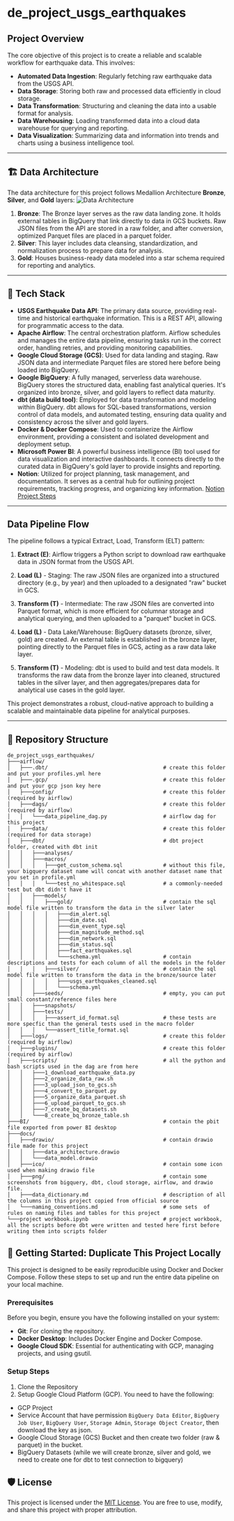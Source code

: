 # de_project_usgs_earthquakes

## Project Overview
The core objective of this project is to create a reliable and scalable workflow for earthquake data. This involves:
- **Automated Data Ingestion**: Regularly fetching raw earthquake data from the USGS API.
- **Data Storage**: Storing both raw and processed data efficiently in cloud storage.
- **Data Transformation**: Structuring and cleaning the data into a usable format for analysis.
- **Data Warehousing**: Loading transformed data into a cloud data warehouse for querying and reporting.
- **Data Visualization**: Summarizing data and information into trends and charts using a business intelligence tool.

---
## 🏗️ Data Architecture
The data architecture for this project follows Medallion Architecture **Bronze**, **Silver**, and **Gold** layers:
![Data Architecture](docs/png/data_architecture.png)

1. **Bronze**: The Bronze layer serves as the raw data landing zone. It holds external tables in BigQuery that link directly to data in GCS buckets. Raw JSON files from the API are stored in a raw folder, and after conversion, optimized Parquet files are placed in a parquet folder.
2. **Silver**: This layer includes data cleansing, standardization, and normalization process to prepare data for analysis.
3. **Gold**: Houses business-ready data modeled into a star schema required for reporting and analytics.

---

## 🧰 Tech Stack
- **USGS Earthquake Data API**: The primary data source, providing real-time and historical earthquake information. This is a REST API, allowing for programmatic access to the data.
- **Apache Airflow**: The central orchestration platform. Airflow schedules and manages the entire data pipeline, ensuring tasks run in the correct order, handling retries, and providing monitoring capabilities.
- **Google Cloud Storage (GCS)**: Used for data landing and staging. Raw JSON data and intermediate Parquet files are stored here before being loaded into BigQuery.
- **Google BigQuery**: A fully managed, serverless data warehouse. BigQuery stores the structured data, enabling fast analytical queries. It's organized into bronze, silver, and gold layers to reflect data maturity.
- **dbt (data build tool)**: Employed for data transformation and modeling within BigQuery. dbt allows for SQL-based transformations, version control of data models, and automated testing, ensuring data quality and consistency across the silver and gold layers.
- **Docker & Docker Compose**: Used to containerize the Airflow environment, providing a consistent and isolated development and deployment setup.
- **Microsoft Power BI**: A powerful business intelligence (BI) tool used for data visualization and interactive dashboards. It connects directly to the curated data in BigQuery's gold layer to provide insights and reporting.
- **Notion**: Utilized for project planning, task management, and documentation. It serves as a central hub for outlining project requirements, tracking progress, and organizing key information. [Notion Project Steps](https://prickle-philosophy-032.notion.site/Data-Engineering-Project-2384b48d6676803fb04ae585b070cf8d?source=copy_link)

---

## Data Pipeline Flow
The pipeline follows a typical Extract, Load, Transform (ELT) pattern:

1. **Extract (E)**: Airflow triggers a Python script to download raw earthquake data in JSON format from the USGS API.

2. **Load (L)** - Staging: The raw JSON files are organized into a structured directory (e.g., by year) and then uploaded to a designated "raw" bucket in GCS.

3. **Transform (T)** - Intermediate: The raw JSON files are converted into Parquet format, which is more efficient for columnar storage and analytical querying, and then uploaded to a "parquet" bucket in GCS.

4. **Load (L)** - Data Lake/Warehouse: BigQuery datasets (bronze, silver, gold) are created. An external table is established in the bronze layer, pointing directly to the Parquet files in GCS, acting as a raw data lake layer.

5. **Transform (T)** - Modeling: dbt is used to build and test data models. It transforms the raw data from the bronze layer into cleaned, structured tables in the silver layer, and then aggregates/prepares data for analytical use cases in the gold layer.

This project demonstrates a robust, cloud-native approach to building a scalable and maintainable data pipeline for analytical purposes.

---

## 📂 Repository Structure
```
de_project_usgs_earthquakes/
├───airflow/
│   ├───.dbt/                                     # create this folder and put your profiles.yml here
│   ├───.gcp/                                     # create this folder and put your gcp json key here
│   ├───config/                                   # create this folder (required by airflow)
│   ├───dags/                                     # create this folder (required by airflow)
│   │   └───data_pipeline_dag.py                  # airflow dag for this project
│   ├───data/                                     # create this folder (required for data storage)
│   ├───dbt/                                      # dbt project folder, created with dbt init
│   │   ├───analyses/
│   │   ├───macros/
│   │   │   ├───get_custom_schema.sql             # without this file, your bigquery dataset name will concat with another dataset name that you set in profile.yml
│   │   │   └───test_no_whitespace.sql            # a commonly-needed test but dbt didn't have it
│   │   ├───models/
│   │   │   ├───gold/                             # contain the sql model file written to transform the data in the silver later
│   │   │   │   ├───dim_alert.sql
│   │   │   │   ├───dim_date.sql
│   │   │   │   ├───dim_event_type.sql
│   │   │   │   ├───dim_magnitude_method.sql
│   │   │   │   ├───dim_network.sql
│   │   │   │   ├───dim_status.sql
│   │   │   │   ├───fact_earthquakes.sql
│   │   │   │   └───schema.yml                    # contain descriptions and tests for each column of all the models in the folder
│   │   │   ├───silver/                           # contain the sql model file written to transform the data in the bronze/source later
│   │   │   │   ├───usgs_earthquakes_cleaned.sql
│   │   │   │   └───schema.yml
│   │   ├───seeds/                                # empty, you can put small constant/reference files here 
│   │   ├───snapshots/
│   │   ├───tests/
│   │   │   ├───assert_id_format.sql              # these tests are more specfic than the general tests used in the macro folder 
│   │   │   └───assert_title_format.sql
│   ├───logs/                                     # create this folder (required by airflow)
│   ├───plugins/                                  # create this folder (required by airflow)
│   ├───scripts/                                  # all the python and bash scripts used in the dag are from here
│   │   ├───1_download_earthquake_data.py
│   │   ├───2_organize_data_raw.sh
│   │   ├───3_upload_json_to_gcs.sh
│   │   ├───4_convert_to_parquet.py
│   │   ├───5_organize_data_parquet.sh
│   │   ├───6_upload_parquet_to_gcs.sh
│   │   ├───7_create_bq_datasets.sh
│   │   └───8_create_bq_bronze_table.sh
├───BI/                                           # contain the pbit file exported from power BI desktop
├───docs/
│   ├───drawio/                                   # contain drawio file made for this project
│   │   ├───data_architecture.drawio
│   │   └───data_model.drawio
│   ├───ico/                                      # contain some icon used when making drawio file
│   ├───png/                                      # contain some screenshots from bigquery, dbt, cloud storage, airflow, and drawio file.
│   ├───data_dictionary.md                        # description of all the columns in this project copied from official source
│   └───naming_conventions.md                     # some sets  of rules on naming files and tables for this project
└───project workbook.ipynb                        # project workbook, all the scripts before dbt were written and tested here first before writing them into scripts folder
```

## 🚀 Getting Started: Duplicate This Project Locally
This project is designed to be easily reproducible using Docker and Docker Compose. Follow these steps to set up and run the entire data pipeline on your local machine.

### Prerequisites
Before you begin, ensure you have the following installed on your system:
- **Git**: For cloning the repository.
- **Docker Desktop**: Includes Docker Engine and Docker Compose.
- **Google Cloud SDK**: Essential for authenticating with GCP, managing projects, and using gsutil.

### Setup Steps
1. Clone the Repository
2. Setup Google Cloud Platform (GCP). You need to have the following:
- GCP Project
- Service Account that have permission `BigQuery Data Editor`, `BigQuery Job User`, `BigQuery User`, `Storage Admin`, `Storage Object Creator`, then download the key as json.
- Google Cloud Storage (GCS) Bucket and then create two folder (raw & parquet) in the bucket.
- BigQuery Datasets (while we will create bronze, silver and gold, we need to create one for dbt to test connection to bigquery)

## 🛡️ License

This project is licensed under the [MIT License](LICENSE). You are free to use, modify, and share this project with proper attribution.
